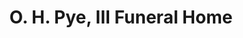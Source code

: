 ---
title: "O. H. Pye, III Funeral Home"
url: /detroit/o-h-pye-iii-funeral-home/
shop: Bestattungen
---